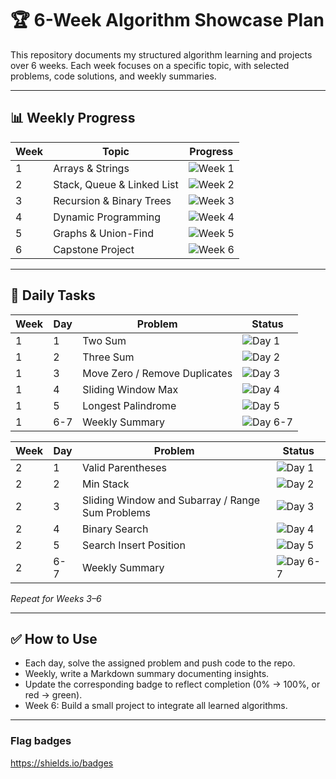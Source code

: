# 🏆 6-Week Algorithm Showcase Plan

This repository documents my structured algorithm learning and projects over 6 weeks. Each week focuses on a specific topic, with selected problems, code solutions, and weekly summaries.

---

## 📊 Weekly Progress

| Week | Topic | Progress |
|------|-------|----------|
| 1 | Arrays & Strings | ![Week 1](https://img.shields.io/badge/Progress-100%25-grey) |
| 2 | Stack, Queue & Linked List | ![Week 2](https://img.shields.io/badge/Progress-30%25-green) |
| 3 | Recursion & Binary Trees | ![Week 3](https://img.shields.io/badge/Progress-0%25-red) |
| 4 | Dynamic Programming | ![Week 4](https://img.shields.io/badge/Progress-0%25-red) |
| 5 | Graphs & Union-Find | ![Week 5](https://img.shields.io/badge/Progress-0%25-red) |
| 6 | Capstone Project | ![Week 6](https://img.shields.io/badge/Progress-0%25-red) |

---

## 📅 Daily Tasks

| Week | Day | Problem | Status |
|------|-----|---------|--------|
| 1 | 1 | Two Sum | ![Day 1](https://img.shields.io/badge/Day%201-complated-green) |
| 1 | 2 | Three Sum | ![Day 2](https://img.shields.io/badge/Day%202-complated-green) |
| 1 | 3 | Move Zero / Remove Duplicates | ![Day 3](https://img.shields.io/badge/Day%203-complated-green) |
| 1 | 4 | Sliding Window Max | ![Day 4](https://img.shields.io/badge/Day%204-complated-green) |
| 1 | 5 | Longest Palindrome | ![Day 5](https://img.shields.io/badge/Day%205-complated-green) |
| 1 | 6-7 | Weekly Summary | ![Day 6-7](https://img.shields.io/badge/Day%206-complated-green) |

| Week | Day | Problem | Status |
|------|-----|---------|--------|
| 2 | 1 | Valid Parentheses | ![Day 1](https://img.shields.io/badge/Day%201-complated-green) |
| 2 | 2 | Min Stack | ![Day 2](https://img.shields.io/badge/Day%202-complated-green) |
| 2 | 3 | Sliding Window and Subarray / Range Sum Problems | ![Day 3](https://img.shields.io/badge/Day%203-uncomplated-red) |
| 2 | 4 | Binary Search | ![Day 4](https://img.shields.io/badge/Day%204-uncomplated-red) |
| 2 | 5 | Search Insert Position | ![Day 5](https://img.shields.io/badge/Day%205-uncomplated-red) |
| 2 | 6-7 | Weekly Summary | ![Day 6-7](https://img.shields.io/badge/Day%206-uncomplated-red) |

*Repeat for Weeks 3–6*

---

## ✅ How to Use
- Each day, solve the assigned problem and push code to the repo.  
- Weekly, write a Markdown summary documenting insights.  
- Update the corresponding badge to reflect completion (0% → 100%, or red → green).  
- Week 6: Build a small project to integrate all learned algorithms.

---
### Flag badges
https://shields.io/badges

